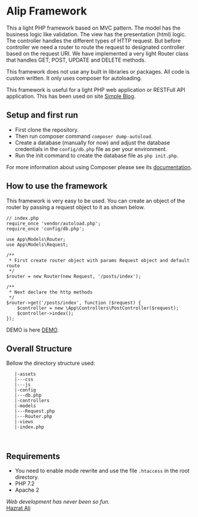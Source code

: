 Alip Framework
=======
This a light PHP framework based on MVC pattern. The model has the business logic like validation. The view has the presentation (html) logic. The controller handles the different types of HTTP request. But before controller we need a router to route the request to designated controller based on the request URI.
We have implemented a very light Router class that handles GET, POST, UPDATE and DELETE methods.

This framework does not use any built in libraries or packages. All code is custom written. It only uses composer for autoloading.

This framework is useful for a light PHP web application or RESTFull API application. This has been used on site [Simple Blog](http://alip.softhem.se).


## Setup and first run

  * First clone the repository.
  * Then run composer command `composer dump-autoload`.
  * Create a database (manually for now) and adjust the database credentials in the `config/db.php` file as per your environment.
  * Run the init command to create the database file as `php init.php`.

For more information about using Composer please see its [documentation](http://getcomposer.org/doc/).

## How to use the framework

This framework is very easy to be used. You can create an object of the router by passing a request object to it as shown below.

```
// index.php
require_once 'vendor/autoload.php';
require_once 'config/db.php';

use App\Models\Router;
use App\Models\Request;

/**
 * First create router object with params Request object and default route
 */
$router = new Router(new Request, '/posts/index');

/**
 * Next declare the http methods
 */
$router->get('/posts/index', function ($request) {
    $controller = new \App\Controllers\PostController($request);
    $controller->index();
});
```

DEMO is here [DEMO](http://alip.softhem.se).

## Overall Structure

Bellow the directory structure used:

```
   |-assets
   |---css
   |---js
   |-config
   |---db.php
   |-controllers
   |-models
   |---Request.php
   |---Router.php
   |-views
   |-index.php
   
  
 ```


## Requirements
   * You need to enable mode rewrite and use the file `.htaccess` in the root directory.
   * PHP 7.2
   * Apache 2
   
<i>Web development has never been so fun.</i>  
[Hazrat Ali](http://blog.softhem.se/) 
